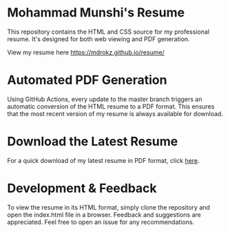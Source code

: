 # Mohammad Munshi's Resume
This repository contains the HTML and CSS source for my professional resume. It's designed for both web viewing and PDF generation.

View my resume here https://mdrokz.github.io/resume/

# Automated PDF Generation
Using GitHub Actions, every update to the master branch triggers an automatic conversion of the HTML resume to a PDF format. This ensures that the most recent version of my resume is always available for download.

# Download the Latest Resume
For a quick download of my latest resume in PDF format, click [here](https://github.com/mdrokz/resume/releases/).

# Development & Feedback
To view the resume in its HTML format, simply clone the repository and open the index.html file in a browser. Feedback and suggestions are appreciated. Feel free to open an issue for any recommendations.
